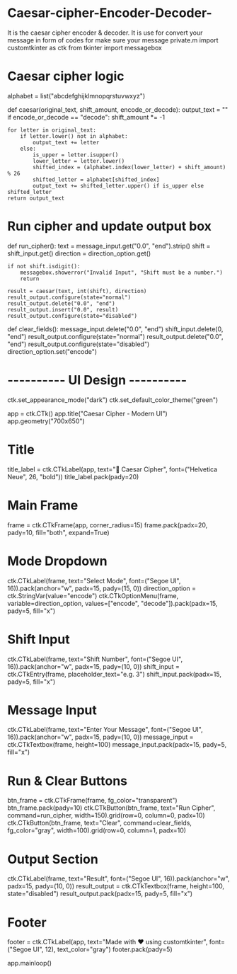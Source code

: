 # Caesar-cipher-Encoder-Decoder-
It is the caesar cipher encoder &amp; decoder. It is use for convert your message in form of codes for make sure your message private.m
import customtkinter as ctk
from tkinter import messagebox

# Caesar cipher logic
alphabet = list("abcdefghijklmnopqrstuvwxyz")

def caesar(original_text, shift_amount, encode_or_decode):
    output_text = ""
    if encode_or_decode == "decode":
        shift_amount *= -1

    for letter in original_text:
        if letter.lower() not in alphabet:
            output_text += letter
        else:
            is_upper = letter.isupper()
            lower_letter = letter.lower()
            shifted_index = (alphabet.index(lower_letter) + shift_amount) % 26
            shifted_letter = alphabet[shifted_index]
            output_text += shifted_letter.upper() if is_upper else shifted_letter
    return output_text

# Run cipher and update output box
def run_cipher():
    text = message_input.get("0.0", "end").strip()
    shift = shift_input.get()
    direction = direction_option.get()

    if not shift.isdigit():
        messagebox.showerror("Invalid Input", "Shift must be a number.")
        return

    result = caesar(text, int(shift), direction)
    result_output.configure(state="normal")
    result_output.delete("0.0", "end")
    result_output.insert("0.0", result)
    result_output.configure(state="disabled")

def clear_fields():
    message_input.delete("0.0", "end")
    shift_input.delete(0, "end")
    result_output.configure(state="normal")
    result_output.delete("0.0", "end")
    result_output.configure(state="disabled")
    direction_option.set("encode")

# ---------- UI Design ----------
ctk.set_appearance_mode("dark")
ctk.set_default_color_theme("green")

app = ctk.CTk()
app.title("Caesar Cipher - Modern UI")
app.geometry("700x650")

# Title
title_label = ctk.CTkLabel(app, text="🔐 Caesar Cipher", font=("Helvetica Neue", 26, "bold"))
title_label.pack(pady=20)

# Main Frame
frame = ctk.CTkFrame(app, corner_radius=15)
frame.pack(padx=20, pady=10, fill="both", expand=True)

# Mode Dropdown
ctk.CTkLabel(frame, text="Select Mode", font=("Segoe UI", 16)).pack(anchor="w", padx=15, pady=(15, 0))
direction_option = ctk.StringVar(value="encode")
ctk.CTkOptionMenu(frame, variable=direction_option, values=["encode", "decode"]).pack(padx=15, pady=5, fill="x")

# Shift Input
ctk.CTkLabel(frame, text="Shift Number", font=("Segoe UI", 16)).pack(anchor="w", padx=15, pady=(10, 0))
shift_input = ctk.CTkEntry(frame, placeholder_text="e.g. 3")
shift_input.pack(padx=15, pady=5, fill="x")

# Message Input
ctk.CTkLabel(frame, text="Enter Your Message", font=("Segoe UI", 16)).pack(anchor="w", padx=15, pady=(10, 0))
message_input = ctk.CTkTextbox(frame, height=100)
message_input.pack(padx=15, pady=5, fill="x")

# Run & Clear Buttons
btn_frame = ctk.CTkFrame(frame, fg_color="transparent")
btn_frame.pack(pady=10)
ctk.CTkButton(btn_frame, text="Run Cipher", command=run_cipher, width=150).grid(row=0, column=0, padx=10)
ctk.CTkButton(btn_frame, text="Clear", command=clear_fields, fg_color="gray", width=100).grid(row=0, column=1, padx=10)

# Output Section
ctk.CTkLabel(frame, text="Result", font=("Segoe UI", 16)).pack(anchor="w", padx=15, pady=(10, 0))
result_output = ctk.CTkTextbox(frame, height=100, state="disabled")
result_output.pack(padx=15, pady=5, fill="x")

# Footer
footer = ctk.CTkLabel(app, text="Made with ❤️ using customtkinter", font=("Segoe UI", 12), text_color="gray")
footer.pack(pady=5)

app.mainloop()
